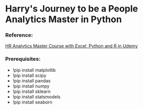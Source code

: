 # Harry's Journey to be a People Analytics Master in Python

### Reference:
[HR Analytics Master Course with Excel, Python and R in Udemy](https://www.udemy.com/course/hr-analytics-course/)

### Prerequisites:
* !pip install matplotlib
* !pip install scipy
* !pip install pandas
* !pip install numpy
* !pip install sklearn
* !pip install statsmodels
* !pip install seaborn
